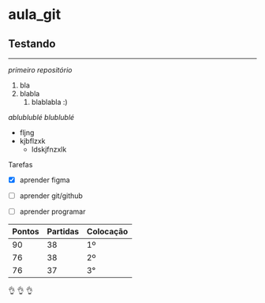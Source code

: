 # aula_git
## Testando
___
 *_primeiro repositório_*
1. bla
1. blabla
   1. blablabla
 :)
 
 *ablublublé blublublé*
* fljng
* kjbflzxk
   * ldskjfnzxlk
   
Tarefas 
- [x] aprender figma
- [ ] aprender git/github
- [ ] aprender programar


Pontos | Partidas | Colocação
---|---|---
90 | 38 | 1º
76 | 38 | 2º
76 | 37 | 3°

:ok_hand: :ok_hand: :ok_hand:
